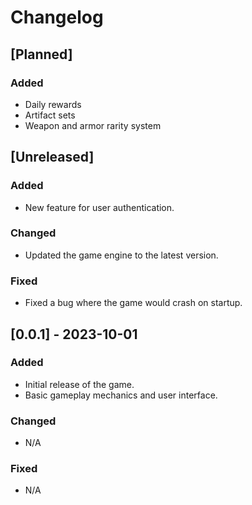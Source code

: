 # Changelog

## [Planned]

### Added
- Daily rewards
- Artifact sets
- Weapon and armor rarity system


## [Unreleased]
### Added
- New feature for user authentication.

### Changed
- Updated the game engine to the latest version.

### Fixed
- Fixed a bug where the game would crash on startup.

## [0.0.1] - 2023-10-01
### Added
- Initial release of the game.
- Basic gameplay mechanics and user interface.

### Changed
- N/A

### Fixed
- N/A

